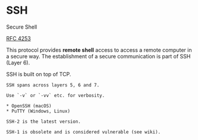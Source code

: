 # SSH

Secure Shell

[RFC 4253](https://www.rfc-editor.org/rfc/rfc4253.html)

This protocol provides **remote shell** access to access a remote computer in a secure way. The establishment of a secure communication is part of SSH (Layer 6).

SSH is built on top of TCP.

~~~admonish hint title="SSH across multiple OSI layers"
SSH spans across layers 5, 6 and 7.
~~~

~~~admonish tip
Use `-v` or `-vv` etc. for verbosity.
~~~

~~~admonish info title="SSH implementations"
* OpenSSH (macOS)
* PuTTY (Windows, Linux)
~~~

~~~admonish info title="SSH versions"
SSH-2 is the latest version.

SSH-1 is obsolete and is considered vulnerable (see wiki).
~~~
